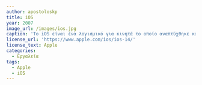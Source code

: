 ```yaml
---
author: apostoloskp
title: iOS
year: 2007
image_url: /images/ios.jpg
caption: 'Το iOS είναι ένα λογισμικό για κινητά το οποίο αναπτύχθηκε και διανέμεται από την Apple Inc. Αρχικά παρουσιάστηκε το 2007 για το iPhone, ενώ υποστηρίζει και άλλες συσκευές της Apple όπως το iPod touch, το iPad και το Apple TV.'
license_url: 'https://www.apple.com/ios/ios-14/'
license_text: Apple
categories:
  - Εργαλεία
tags:
  - Apple
  - iOS
---
```

